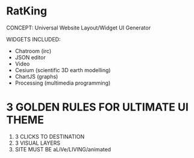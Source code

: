 # RatKing
CONCEPT: Universal Website Layout/Widget UI Generator

WIDGETS INCLUDED:
- Chatroom (irc)
- JSON editor
- Video
- Cesium (scientific 3D earth modelling)
- ChartJS (graphs)
- Processing (multimedia programming)


# 3 GOLDEN RULES FOR ULTIMATE UI THEME
1) 3 CLICKS TO DESTINATION
2) 3 VISUAL LAYERS
3) SITE MUST BE aLiVe/LIVING/animated

